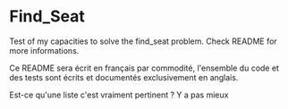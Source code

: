 # Find_Seat
Test of my capacities to solve the find_seat problem. Check README for more informations.

Ce README sera écrit en français par commodité, l'ensemble du code et des tests sont écrits et documentés exclusivement en anglais.

Est-ce qu'une liste c'est vraiment pertinent ? Y a pas mieux